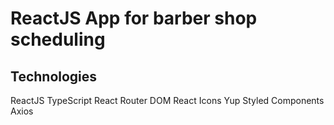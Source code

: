 
# ReactJS App for barber shop scheduling



## Technologies

ReactJS
TypeScript
React Router DOM
React Icons
Yup
Styled Components
Axios
